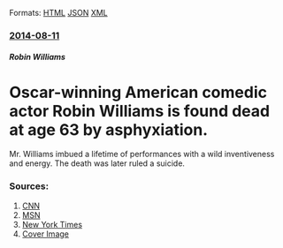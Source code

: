 
Formats: [HTML](/news/2014/08/11/oscar-winning-american-comedic-actor-robin-williams-is-found-dead-at-age-63-by-asphyxiation.html)  [JSON](/news/2014/08/11/oscar-winning-american-comedic-actor-robin-williams-is-found-dead-at-age-63-by-asphyxiation.json)  [XML](/news/2014/08/11/oscar-winning-american-comedic-actor-robin-williams-is-found-dead-at-age-63-by-asphyxiation.xml)  

### [2014-08-11](/news/2014/08/11/index.md)

##### Robin Williams
# Oscar-winning American comedic actor Robin Williams is found dead at age 63 by asphyxiation. 

Mr. Williams imbued a lifetime of performances with a wild inventiveness and energy. The death was later ruled a suicide.


### Sources:

1. [CNN](http://www.cnn.com/2014/08/11/showbiz/robin-williams-dead/index.html)
2. [MSN](http://movies.msn.com/movies/article.aspx?news=881799)
3. [New York Times](https://www.nytimes.com/2014/08/12/movies/robin-williams-oscar-winning-comedian-dies-at-63.html?hp&action=click&pgtype=Homepage&version=LargeMediaHeadlineSum&module=photo-spot-region&region=photo-spot&WT.nav=photo-spot&_r=0)
3. [Cover Image](https://static01.nyt.com/images/2014/08/12/obituaries/WILLIAMSobit-ss-one/WILLIAMSobit-videoSixteenByNine1050.jpg)

